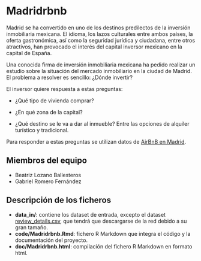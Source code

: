 # Madridrbnb

Madrid se ha convertido en uno de los destinos predilectos de la inversión inmobiliaria mexicana. El idioma, los lazos culturales entre ambos países, la oferta gastronómica, así como la seguridad jurídica y ciudadana, entre otros atractivos, han provocado el interés del capital inversor mexicano en la capital de España.

Una conocida firma de inversión inmobiliaria mexicana ha pedido realizar un estudio sobre la situación del mercado inmobiliario en la ciudad de Madrid. El problema a resolver es sencillo: ¿Dónde invertir? 

El inversor quiere respuesta a estas preguntas:

- ¿Qué tipo de vivienda comprar?

- ¿En qué zona de la capital?

- ¿Qué destino se le va a dar al inmueble? Entre las opciones de alquiler turístico y tradicional.

Para responder a estas preguntas se utilizan datos de [AirBnB en Madrid](https://www.kaggle.com/rusiano/madrid-airbnb-data).

## Miembros del equipo

- Beatriz Lozano Ballesteros
- Gabriel Romero Fernández

## Descripción de los ficheros

- **data_in/**: contiene los dataset de entrada, excepto el dataset [review_details.csv](https://www.kaggle.com/rusiano/madrid-airbnb-data?select=reviews_detailed.csv), que tendrá que descargarse de la red debido a su gran tamaño.
- **code/Madridrbnb.Rmd**: fichero R Markdown que integra el código y la documentación del proyecto. 
- **doc/Madridrbnb.html**: compilación del fichero R Markdown en formato html.
